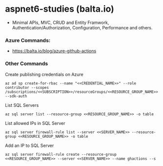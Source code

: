 # aspnet6-studies (balta.io)
- Minimal APIs, MVC, CRUD and Entity Framwork, Authentication/Authorization, Configuration, Performance and others. 

### Azure Commands:
- https://balta.io/blog/azure-github-actions

### Other Commands
Create publishing credentials on Azure
```
az ad sp create-for-rbac --name "<<CREDENTIAL_NAME>>" --role contributor --scopes /subscriptions/<<SUBSCRIPTION>>/resourceGroups/<<RESOURCE_GROUP_NAME>> --sdk-auth
```

List SQL Servers
```
az sql server list --resource-group <<RESOURCE_GROUP_NAME>> -o table
```

List allowed IPs in SQL Server
```
az sql server firewall-rule list --server <<SERVER_NAME>> --resource-group <<RESOURCE_GROUP_NAME>> -o table
```

Add an IP to SQL Server
```
az sql server firewall-rule create --resource-group <<RESOURCE_GROUP_NAME>> --server <<SERVER_NAME>> --name ghactions --s
```

